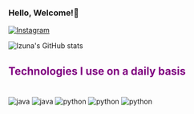 ### Hello, Welcome!👋

[![Instagram](https://img.shields.io/badge/Instagram-E4405F?style=for-the-badge&logo=instagram&logoColor=white)](https://www.instagram.com/jpsilv.17/)

![Izuna's GitHub stats](https://github-readme-stats.vercel.app/api?username=izunaa1&show_icons=true&theme=gruvbox)

## <p style="color: purple;">Technologies I use on a daily basis</p>

<div style="display: inline_block"><br/>

<img align="center" alt="java" src="https://img.shields.io/badge/Java-ED8B00?style=for-the-badge&logo=openjdk&logoColor=white" />
<img align="center" alt="java" src="https://img.shields.io/badge/Spring-6DB33F?style=for-the-badge&logo=spring&logoColor=white" />
<img align="center" alt="python" src="https://img.shields.io/badge/MongoDB-4EA94B?style=for-the-badge&logo=mongodb&logoColor=white" />
<img align="center" alt="python" src="https://img.shields.io/badge/Python-14354C?style=for-the-badge&logo=python&logoColor=white" />
<img align="center" alt="python" src="https://img.shields.io/badge/Django-092E20?style=for-the-badge&logo=django&logoColor=white" />
